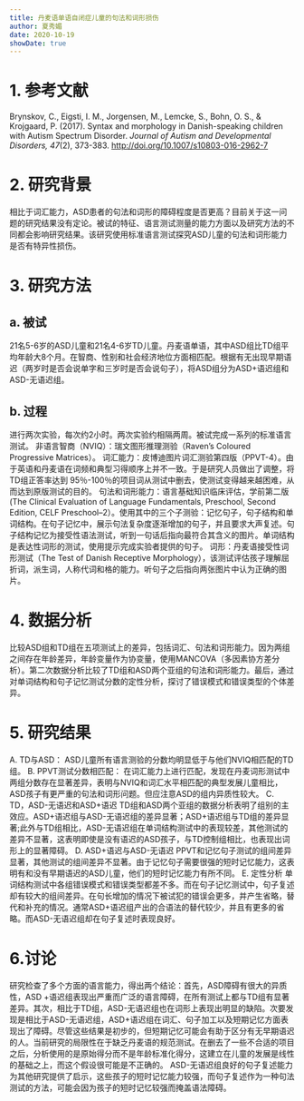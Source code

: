 ```yaml
---
title: 丹麦语单语自闭症儿童的句法和词形损伤
author: 夏秀媚
date: 2020-10-19
showDate: true
---
```

# 1. 参考文献
Brynskov, C., Eigsti, I. M., Jorgensen, M., Lemcke, S., Bohn, O. S., & Krojgaard, P. (2017). Syntax and morphology in Danish-speaking children with Autism Spectrum Disorder. *Journal of Autism and Developmental Disorders, 47*(2), 373-383. http://doi.org/10.1007/s10803-016-2962-7
# 2. 研究背景
相比于词汇能力，ASD患者的句法和词形的障碍程度是否更高？目前关于这一问题的研究结果没有定论。被试的特征、语言测试测量的能力方面以及研究方法的不同都会影响研究结果。该研究使用标准语言测试探究ASD儿童的句法和词形能力是否有特异性损伤。
# 3. 研究方法
## a. 被试
21名5-6岁的ASD儿童和21名4-6岁TD儿童。丹麦语单语，其中ASD组比TD组平均年龄大8个月。在智商、性别和社会经济地位方面相匹配。根据有无出现早期语迟（两岁时是否会说单字和三岁时是否会说句子），将ASD组分为ASD+语迟组和ASD-无语迟组。
## b. 过程
进行两次实验，每次约2小时。两次实验约相隔两周。被试完成一系列的标准语言测试。
非语言智商（NVIQ）：瑞文图形推理测验（Raven’s Coloured Progressive Matrices）。
词汇能力：皮博迪图片词汇测验第四版（PPVT-4）。由于英语和丹麦语在词频和典型习得顺序上并不一致。于是研究人员做出了调整，将TD组正答率达到 95％-100％的项目词从测试中删去，使测试变得越来越困难，从而达到原版测试的目的。
句法和词形能力：语言基础知识临床评估，学前第二版(The Clinical Evaluation of Language Fundamentals, Preschool, Second Edition, CELF Preschool–2）。使用其中的三个子测验：记忆句子，句子结构和单词结构。在句子记忆中，展示句法复杂度逐渐增加的句子，并且要求大声复述。句子结构记忆为接受性语法测试，听到一句话后指向最符合其含义的图片。单词结构是表达性词形的测试，使用提示完成实验者提供的句子。
词形：丹麦语接受性词形测试（The Test of Danish Receptive Morphology），该测试评估孩子理解屈折词，派生词，人称代词和格的能力。听句子之后指向两张图片中认为正确的图片。
# 4. 数据分析
比较ASD组和TD组在五项测试上的差异，包括词汇、句法和词形能力。因为两组之间存在年龄差异，年龄变量作为协变量，使用MANCOVA（多因素协方差分析）。第二次数据分析比较了TD组和ASD两个亚组的句法和词形能力。最后，通过对单词结构和句子记忆测试分数的定性分析，探讨了错误模式和错误类型的个体差异。
# 5. 研究结果
A. TD与ASD：
ASD儿童所有语言测验的分数均明显低于与他们NVIQ相匹配的TD组。
B. PPVT测试分数相匹配：
在词汇能力上进行匹配，发现在丹麦词形测试中两组分数存在显著差异，表明与NVIQ和词汇水平相匹配的典型发展儿童相比，ASD孩子有更严重的句法和词形问题。但应注意ASD的组内异质性较大。
C. TD，ASD-无语迟和ASD+语迟
TD组和ASD两个亚组的数据分析表明了组别的主效应。ASD+语迟组与ASD-无语迟组的差异显著；ASD+语迟组与TD组的差异显著;此外与TD组相比，ASD-无语迟组在单词结构测试中的表现较差，其他测试的差异不显著，这表明即使是没有语迟的ASD孩子，与TD控制组相比，也表现出词形上的显著障碍。
D. ASD+语迟与ASD-无语迟
PPVT和记忆句子测试的组间差异显著，其他测试的组间差异不显著。由于记忆句子需要很强的短时记忆能力，这表明有和没有早期语迟的ASD儿童，他们的短时记忆能力有所不同。
E. 定性分析
单词结构测试中各组错误模式和错误类型都差不多。而在句子记忆测试中，句子复述却有较大的组间差异。在句长增加的情况下被试犯的错误会更多，并产生省略，替代和补充的情况。通常ASD+语迟组产出的合语法的替代较少，并且有更多的省略。而ASD-无语迟组却在句子复述时表现良好。
# 6.讨论
研究检查了多个方面的语言能力，得出两个结论：首先，ASD障碍有很大的异质性，ASD +语迟组表现出严重而广泛的语言障碍，在所有测试上都与TD组有显著差异。其次，相比于TD组，ASD-无语迟组也在词形上表现出明显的缺陷。次要发现是相比于ASD-无语迟组，ASD+语迟组在词汇、句子加工以及短期记忆方面表现出了障碍。尽管这些结果是初步的，但短期记忆可能会有助于区分有无早期语迟的人。当前研究的局限性在于缺乏丹麦语的规范测试。在删去了一些不合适的项目之后，分析使用的是原始得分而不是年龄标准化得分，这建立在儿童的发展是线性的基础之上，而这个假设很可能是不正确的。
ASD-无语迟组良好的句子复述能力为其他研究提供了启示，这些孩子的短时记忆能力较强，而句子复述作为一种句法测试的方法，可能会因为孩子的短时记忆较强而掩盖语法障碍。


